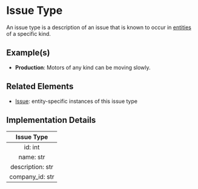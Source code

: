 # Issue Type
An issue type is a description of an issue that is known to occur in [entities](entity.md) of a specific kind.

## Example(s)
* **Production**:
  Motors of any kind can be moving slowly.

## Related Elements
* [Issue](issue.md): entity-specific instances of this issue type

## Implementation Details
|**Issue Type**|
|:--:|
|id: int|
|name: str|
|description: str|
|company_id: str|